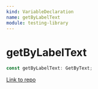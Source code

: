```yaml
---
kind: VariableDeclaration
name: getByLabelText
module: testing-library
---
```


# getByLabelText

```ts
const getByLabelText: GetByText;
```

[Link to repo](https://github.com/testing-library/angular-testing-library/blob/master/node_modules/@testing-library/dom/types/queries.d.ts#L92-L92)
